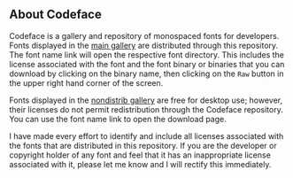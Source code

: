 ## About Codeface

Codeface is a gallery and repository of monospaced fonts for developers.  Fonts displayed in the [main gallery](README.md) are distributed through this repository.  The font name link will open the respective font directory.  This includes the license associated with the font and the font binary or binaries that you can download by clicking on the binary name, then clicking on the `Raw` button in the upper right hand corner of the screen.

Fonts displayed in the [nondistrib gallery](NONDISTRIB.md) are free for desktop use; however, their licenses do not permit redistribution through the Codeface repository.  You can use the font name link to open the download page.

I have made every effort to identify and include all licenses associated with the fonts that are distributed in this repository.  If you are the developer or copyright holder of any font and feel that it has an inappropriate license associated with it, please let me know and I will rectify this immediately.